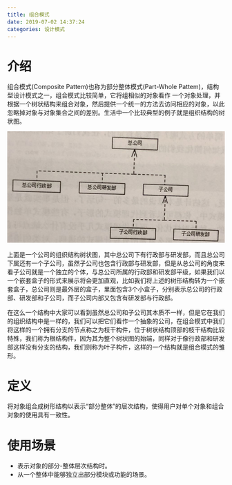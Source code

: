 ```yaml
---
title: 组合模式
date: 2019-07-02 14:37:24
categories: 设计模式
---
```


# 介绍

组合模式(Composite Pattem)也称为部分整体模式(Part-Whole Pattem)，结构型设计模式之一，组合模式比较简单，它将组相似的对象看作 一个对象处理，并根据一个树状结构来组合对象，然后提供一个统一的方法去访问相应的对象，以此忽略掉对象与对象集合之间的差别。生活中一个比较典型的例子就是组织结构的树状图。

![1](assets/3.jpg)

上面是一个公司的组织结构树状图，其中总公司下有行政部与研发部，而且总公司下属还有一个子公司，虽然子公司也包含行政部与研发部，但是从总公司的角度来看子公司就是一个独立的个体，与总公司所属的行政部和研发部平级，如果我们以一个嵌套盒子的形式来展示将会更加直观，比如我们将上述的树形结构转为一个嵌套盒子，总公司则是最外层的盒子，里面包含3个小盒子，分别表示总公司的行政部、研发部和子公司，而子公司内部又包含有研发部与行政部。

在这么一个结构中大家可以看到虽然总公司和子公司其本质不一样，但是它在我们的组织结构中是一样的，我们可以把它们看作一个抽象的公司，在组合模式中我们将这样的一个拥有分支的节点称之为枝干构件，位于树状结构顶部的枝干结构比较特殊，我们称为根结构件，因为其为整个树状图的始端，同样对于像行政部和研发部这样没有分支的结构，我们则称为叶子构件，这样的一个结构就是组合模式的雏形。

# 定义

将对象组合成树形结构以表示“部分整体”的层次结构，使得用户对单个对象和组合对象的使用具有一致性。

# 使用场景

- 表示对象的部分-整体层次结构时。
- 从一个整体中能够独立出部分模块或功能的场景。